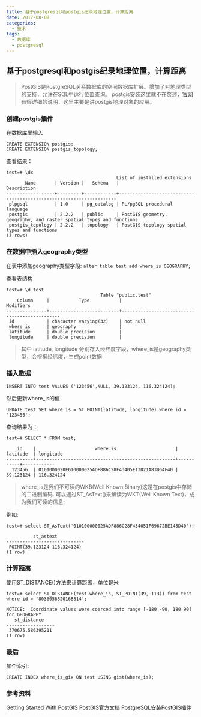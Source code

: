 ```yaml
---
title: 基于postgresql和postgis纪录地理位置，计算距离
date: 2017-08-08
categories:
  - 技术
tags:
  - 数据库
  - postgresql
---
```


## 基于postgresql和postgis纪录地理位置，计算距离

> PostGIS是PostgreSQL关系数据库的空间数据库扩展。增加了对地理类型的支持，允许在SQL中运行位置查询。
> postgis安装这里就不在赘述，[官网](http://postgis.net/install/)有很详细的说明，这里主要是讲postgis地理对象的应用。

### 创建postgis插件

在数据库里输入
```
CREATE EXTENSION postgis;
CREATE EXTENSION postgis_topology;
```

查看结果：
```
test=# \dx
                                         List of installed extensions
       Name       | Version |   Schema   |                             Description
------------------+---------+------------+---------------------------------------------------------------------
 plpgsql          | 1.0     | pg_catalog | PL/pgSQL procedural language
 postgis          | 2.2.2   | public     | PostGIS geometry, geography, and raster spatial types and functions
 postgis_topology | 2.2.2   | topology   | PostGIS topology spatial types and functions
(3 rows)
```

### 在数据中插入geography类型

在表中添加geography类型字段:
`alter table test add where_is GEOGRAPHY;`

查看表结构

```
test=# \d test
                                   Table "public.test"
    Column     |           Type           |                   Modifiers
---------------+--------------------------+-----------------------------------------------
 id            | character varying(32)    | not null
 where_is      | geography                |
 latitude      | double precision         |
 longitude     | double precision         |
```
> 其中 latitude, longitude 分别存入经纬度字段，where_is是geography类型，会根据经纬度，生成point数据

### 插入数据

`INSERT INTO test VALUES ('123456',NULL, 39.123124, 116.324124);`

然后更新where_is的值

`UPDATE test SET where_is = ST_POINT(latitude, longitude) where id = '123456';`

查询结果为：

```
test=# SELECT * FROM test;

    id    |                      where_is                      | latitude  | longitude
----------+----------------------------------------------------+-----------+------------
  123456  | 0101000020E610000025ADF886C28F43405E13D21A83D64F40 | 39.123124 | 116.324124
```

> where_is是我们不可读的WKB(Well Known Binary)这是在postgis中存储的二进制编码.
> 可以通过ST_AsText()来解读为WKT(Well Known Text)，成为我们可读的信息;

例如:
```
test=# select ST_AsText('010100000025ADF886C28F434051F69672BE145D40');

          st_astext
-----------------------------
 POINT(39.123124 116.324124)
(1 row)
```

### 计算距离

使用ST_DISTANCE()方法来计算距离，单位是米

```
test=# select ST_DISTANCE(test.where_is, ST_POINT(39, 113)) from test where id = '8036056820168814';

NOTICE:  Coordinate values were coerced into range [-180 -90, 180 90] for GEOGRAPHY
   st_distance
------------------
 370675.586395211
(1 row)
```

### 最后

加个索引:

`CREATE INDEX where_is_gix ON test USING gist(where_is);`

### 参考资料

[Getting Started With PostGIS](http://www.vertabelo.com/blog/technical-articles/getting-started-with-postgis-your-first-steps-with-the-geography-data-type)
[PostGIS官方文档](http://postgis.net/docs/)
[PostgreSQL安装PostGIS插件](http://www.jianshu.com/p/3ef6cb371bc0)


